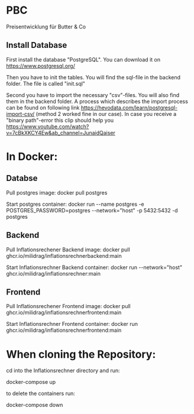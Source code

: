 # PBC
Preisentwicklung für Butter &amp; Co



## Install Database 
First install the database "PostgreSQL". You can download it on https://www.postgresql.org/

Then you have to init the tables. You will find the sql-file in the backend folder. The file is called "init.sql"

Second you have to import the necessary "csv"-files. You will also find them in the backend folder. A process which describes the import process can be found on following link https://hevodata.com/learn/postgresql-import-csv/ (method 2 worked fine in our case). In case you receive a "binary path"-error this clip should help you https://www.youtube.com/watch?v=7cBkXKCY4Ew&ab_channel=JunaidQaiser


# In Docker:
## Databse
Pull postgres image: docker pull postgres

Start postgres container: docker run --name postgres -e POSTGRES_PASSWORD=postgres --network="host" -p 5432:5432 -d postgres

## Backend
Pull Inflationsrechener Backend image: docker pull ghcr.io/milidrag/inflationsrechnerbackend:main

Start Inflationsrechner Backend container: docker run --network="host" ghcr.io/milidrag/inflationsrechner:main

## Frontend
Pull Inflationsrechener Frontend image: docker pull ghcr.io/milidrag/inflationsrechnerfrontend:main

Start Inflationsrechner Frontend container: docker run ghcr.io/milidrag/inflationsrechnerfrontend:main

# When cloning the Repository:

cd into the Inflationsrechner directory and run:

docker-compose up

to delete the containers run:

docker-compose down
